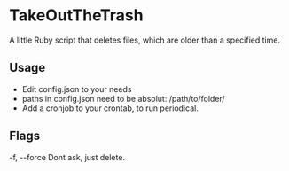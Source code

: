 TakeOutTheTrash
===============

A little Ruby script that deletes files, which are older than a specified time.


Usage
-----
- Edit config.json to your needs
- paths in config.json need to be absolut: /path/to/folder/
- Add a cronjob to your crontab, to run periodical.

Flags
-----
-f, --force
Dont ask, just delete.
